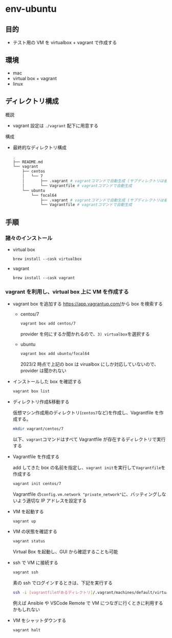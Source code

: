 # env-ubuntu

## 目的

- テスト用の VM を virtualbox + vagrant で作成する

## 環境

- mac
- virtual box + vagrant
- linux

## ディレクトリ構成

概説

- vagrant 設定は `./vagrant` 配下に用意する

構成

- 最終的なディレクトリ構成

  ```bash
  .
  ├── README.md
  └── vagrant
      ├── centos
      │   └── 7
      │       ├── .vagrant # vagrantコマンドで自動生成 (サブディレクトリは省略)
      │       └── Vagrantfile # vagrantコマンドで自動生成
      └── ubuntu
          └── focal64
              ├── .vagrant # vagrantコマンドで自動生成 (サブディレクトリは省略)
              └── Vagrantfile # vagrantコマンドで自動生成
  ```

## 手順

### 諸々のインストール

- virtual box

  ```terminal
  brew install --cask virtualbox
  ```

- vagrant

  ```terminal
  brew install --cask vagrant
  ```

### vagrant を利用し、virtual box 上に VM を作成する

- vagrant box を追加する
  <https://app.vagrantup.com/>から box を検索する

  - centos/7

    ```bash
    vagrant box add centos/7
    ```

    provider を何にするか聞かれるので、`3) virtualbox`を選択する

  - ubuntu

    ```bash
    vagrant box add ubuntu/focal64
    ```

    2023/2 時点で上記の box は virualbox にしか対応していないので、provider は聞かれない

- インストールした box を確認する

  ```bash
  vagrant box list
  ```

- ディレクトリ作成&移動する

  仮想マシン作成用のディレクトリ(`centos7`など)を作成し、Vagrantfile を作成する。

  ```bash
  mkdir vagrant/centos/7
  ```

  以下、`vagrant`コマンドはすべて Vagrantfile が存在するディレクトリで実行する

- Vagrantfile を作成する

  add してきた box の名前を指定し、`vagrant init`を実行して`Vagrantfile`を作成する

  ```bash
  vagrant init centos/7
  ```

  Vagrantfile の`config.vm.network "private_network"`に、バッティングしないよう適切な IP アドレスを設定する

- VM を起動する

  ```bash
  vagrant up
  ```

- VM の状態を確認する

  ```bash
  vagrant status
  ```

  Virtual Box を起動し、GUI から確認することも可能

- ssh で VM に接続する

  ```bash
  vagrant ssh
  ```

  素の ssh でログインするときは、下記を実行する

  ```bash
  ssh -i [vagrantfileがあるディレクトリ]/.vagrant/machines/default/virtualbox/private_key vagrant@[VMのIPアドレス]
  ```

  例えば Ansible や VSCode Remote で VM につなぎに行くときに利用するかもしれない

- VM をシャットダウンする

  ```bash
  vagrant halt
  ```
